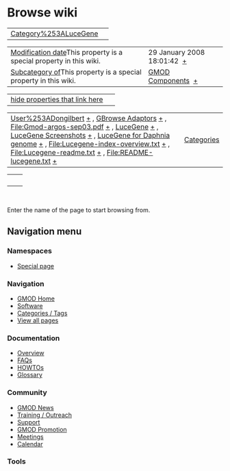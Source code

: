 



<span id="top"></span>




# <span dir="auto">Browse wiki</span>






|                                                                  |     |
|------------------------------------------------------------------|-----|
| [Category%253ALuceGene](/wiki/Category%253ALuceGene "Category%253ALuceGene") |     |

|  |  |
|----|----|
| <span class="smw-highlighter" data-type="1" state="inline" data-title="Property"><span class="smwbuiltin">[Modification date](/wiki/Property:Modification_date "Property:Modification date")</span><span class="smwttcontent">This property is a special property in this wiki.</span></span> | <span class="smwb-value">29 January 2008 18:01:42  <span class="smwsearch">[+](/wiki/Special%253ASearchByProperty/Modification-20date/29-20January-202008-2018:01:42 "Special%253ASearchByProperty/Modification-20date/29-20January-202008-2018:01:42")</span></span> |
| <span class="smw-highlighter" data-type="1" state="inline" data-title="Property"><span class="smwbuiltin">[Subcategory of](/wiki/Property:Subcategory_of "Property:Subcategory of")</span><span class="smwttcontent">This property is a special property in this wiki.</span></span> | <span class="smwb-value">[GMOD Components](/wiki/Category%253AGMOD_Components "Category%253AGMOD Components")  <span class="smwsearch">[+](/wiki/Special%253ASearchByProperty/Subcategory-20of/GMOD-20Components "Special%253ASearchByProperty/Subcategory-20of/GMOD-20Components")</span></span> |

<span id="smw_browse_incoming"></span>

|  |  |
|----|----|
| [hide properties that link here](/mediawiki/index.php?title=Special:Browse&offset=0&dir=out&article=Category%253ALuceGene)  |  |

|  |  |
|----|----|
| <span class="smwb-ivalue">[User%253ADongilbert](/wiki/User%253ADongilbert "User%253ADongilbert") <span class="smwbrowse">[+](/wiki/Special%253ABrowse/User%253ADongilbert "Special%253ABrowse/User%253ADongilbert")</span></span> , <span class="smwb-ivalue">[GBrowse Adaptors](/wiki/GBrowse_Adaptors "GBrowse Adaptors") <span class="smwbrowse">[+](/wiki/Special%253ABrowse/GBrowse-20Adaptors "Special%253ABrowse/GBrowse-20Adaptors")</span></span> , <span class="smwb-ivalue">[File:Gmod-argos-sep03.pdf](https://raw.githubusercontent.com/GMOD/gmod.github.io/main/mediawiki/images/0/07/Gmod-argos-sep03.pdf "File:Gmod-argos-sep03.pdf") <span class="smwbrowse">[+](/wiki/Special%253ABrowse/File:Gmod-2Dargos-2Dsep03.pdf "Special%253ABrowse/File:Gmod-2Dargos-2Dsep03.pdf")</span></span> , <span class="smwb-ivalue">[LuceGene](/wiki/LuceGene "LuceGene") <span class="smwbrowse">[+](/wiki/Special%253ABrowse/LuceGene "Special%253ABrowse/LuceGene")</span></span> , <span class="smwb-ivalue">[LuceGene Screenshots](/wiki/LuceGene_Screenshots "LuceGene Screenshots") <span class="smwbrowse">[+](/wiki/Special%253ABrowse/LuceGene-20Screenshots "Special%253ABrowse/LuceGene-20Screenshots")</span></span> , <span class="smwb-ivalue">[LuceGene for Daphnia genome](/wiki/LuceGene_for_Daphnia_genome "LuceGene for Daphnia genome") <span class="smwbrowse">[+](/wiki/Special%253ABrowse/LuceGene-20for-20Daphnia-20genome "Special%253ABrowse/LuceGene-20for-20Daphnia-20genome")</span></span> , <span class="smwb-ivalue">[File:Lucegene-index-overview.txt](https://raw.githubusercontent.com/GMOD/gmod.github.io/main/mediawiki/images/f/fd/Lucegene-index-overview.txt "File:Lucegene-index-overview.txt") <span class="smwbrowse">[+](/wiki/Special%253ABrowse/File:Lucegene-2Dindex-2Doverview.txt "Special%253ABrowse/File:Lucegene-2Dindex-2Doverview.txt")</span></span> , <span class="smwb-ivalue">[File:Lucegene-readme.txt](https://raw.githubusercontent.com/GMOD/gmod.github.io/main/mediawiki/images/f/fc/Lucegene-readme.txt "File:Lucegene-readme.txt") <span class="smwbrowse">[+](/wiki/Special%253ABrowse/File:Lucegene-2Dreadme.txt "Special%253ABrowse/File:Lucegene-2Dreadme.txt")</span></span> , <span class="smwb-ivalue">[File:README-lucegene.txt](https://raw.githubusercontent.com/GMOD/gmod.github.io/main/mediawiki/images/0/0a/README-lucegene.txt "File:README-lucegene.txt") <span class="smwbrowse">[+](/wiki/Special%253ABrowse/File:README-2Dlucegene.txt "Special%253ABrowse/File:README-2Dlucegene.txt")</span></span> | [Categories](/wiki/Special%253ACategories "Special%253ACategories") |

|     |     |
|-----|-----|
|     |     |

 

Enter the name of the page to start browsing from.  








## Navigation menu



### Namespaces

- <span id="ca-nstab-special">[Special
  page](/wiki/Special%253ABrowse/Category%253ALuceGene "This is a special page, you cannot edit the page itself")</span>






### Navigation



- <span id="n-GMOD-Home">[GMOD Home](/wiki/Main_Page)</span>
- <span id="n-Software">[Software](/wiki/GMOD_Components)</span>
- <span id="n-Categories-.2F-Tags">[Categories /
  Tags](/wiki/Categories)</span>
- <span id="n-View-all-pages">[View all
  pages](/wiki/Special:AllPages)</span>




### Documentation



- <span id="n-Overview">[Overview](/wiki/Overview)</span>
- <span id="n-FAQs">[FAQs](/wiki/Category%253AFAQ)</span>
- <span id="n-HOWTOs">[HOWTOs](/wiki/Category%253AHOWTO)</span>
- <span id="n-Glossary">[Glossary](/wiki/Glossary)</span>




### Community



- <span id="n-GMOD-News">[GMOD News](/wiki/GMOD_News)</span>
- <span id="n-Training-.2F-Outreach">[Training /
  Outreach](/wiki/Training_and_Outreach)</span>
- <span id="n-Support">[Support](/wiki/Support)</span>
- <span id="n-GMOD-Promotion">[GMOD
  Promotion](/wiki/GMOD_Promotion)</span>
- <span id="n-Meetings">[Meetings](/wiki/Meetings)</span>
- <span id="n-Calendar">[Calendar](/wiki/Calendar)</span>




### Tools












<!-- -->




